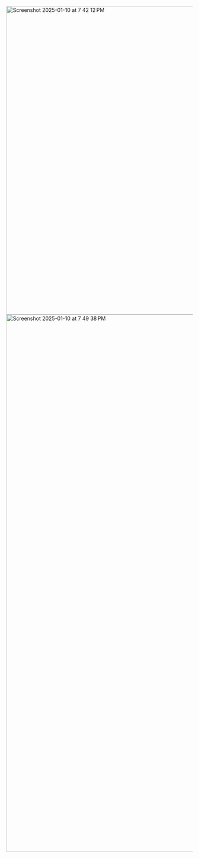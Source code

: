 <img width="831" alt="Screenshot 2025-01-10 at 7 42 12 PM" src="https://github.com/user-attachments/assets/02399408-604b-41d1-aab2-9a75233ce084" />


<img width="1448" alt="Screenshot 2025-01-10 at 7 49 38 PM" src="https://github.com/user-attachments/assets/2a8d3971-7432-45c2-a1d7-bc72434f7658" />
